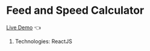 # Feed and Speed Calculator
[Live Demo](https://lemuellin.github.io/fs-calc/) :point_left:

1. Technologies: ReactJS